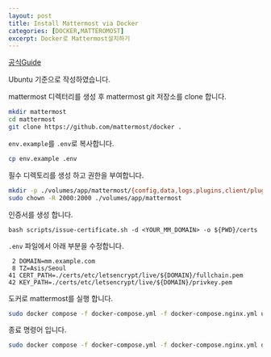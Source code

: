 ```yaml
---
layout: post
title: Install Mattermost via Docker
categories: [DOCKER,MATTEROMOST]
excerpt: Docker로 Mattermost설치하기
---
```


[공식Guide](https://docs.mattermost.com/install/install-docker.html#deploy-mattermost-on-docker-for-production-use)

Ubuntu 기준으로 작성하였습니다.  

mattermost 디렉터리를 생성 후 mattermost git 저장소를 clone 합니다.  
``` bash
mkdir mattermost
cd mattermost 
git clone https://github.com/mattermost/docker .
```

`env.example`를 `.env`로 복사합니다.  
``` bash
cp env.example .env
```

필수 디렉토리를 생성 하고 권한을 부여합니다.  
``` bash 
mkdir -p ./volumes/app/mattermost/{config,data,logs,plugins,client/plugins,bleve-indexes}
sudo chown -R 2000:2000 ./volumes/app/mattermost
```

인증서를 생성 합니다.  
```
bash scripts/issue-certificate.sh -d <YOUR_MM_DOMAIN> -o ${PWD}/certs
```

`.env` 파일에서 아래 부분을 수정합니다.  
``` 
 2 DOMAIN=mm.example.com
 8 TZ=Asis/Seoul
41 CERT_PATH=./certs/etc/letsencrypt/live/${DOMAIN}/fullchain.pem
42 KEY_PATH=./certs/etc/letsencrypt/live/${DOMAIN}/privkey.pem
```

도커로 mattermost를 실행 합니다.   
``` bash
sudo docker compose -f docker-compose.yml -f docker-compose.nginx.yml up -d
```

종료 명령어 입니다.  
``` bash
sudo docker compose -f docker-compose.yml -f docker-compose.nginx.yml down
```
